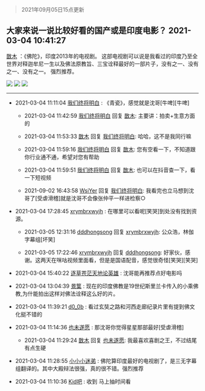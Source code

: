 > 2021年09月05日15点更新
<link rel="stylesheet" href="https://cdn.jsdelivr.net/gh/taotie6/sampleJSON@main/css/photo_show.css">


 ## 大家来说一说比较好看的国产或是印度电影？ 2021-03-04 10:41:27

 [㪚木](https://www.coolapk.com/feed/25274808?shareKey=MTc3NTFkNjJmOWI1NjEzMTc3Yzc~) ：《佛陀》，印度2013年的电视剧。
这部电视剧可以说是我看过的印度乃至全世界对释迦牟尼一生以及佛法原教旨、三宝诠释最好的一部片子，没有之一、没有之一、没有之一。
强烈推荐。 

<div class="album">
<img class="img-item" src="https://image.coolapk.com/feed/2020/0414/12/1648114_a9f56e16_8557_8404@240x240.gif" />
<img class="img-item" src="https://image.coolapk.com/feed/2020/0606/14/1081091_5f842319_5639_0655@300x300.gif" />
<img class="img-item" src="https://image.coolapk.com/feed/2020/0606/14/1081091_dc52c560_5639_0657@300x300.gif" />
</div>

 ------- 

- 2021-03-04 11:11:04 [我们终将明白](uid=3083973) : 《青瓷》，感觉就是沈哥[牛啤][牛啤] 

    - 2021-03-04 11:42:59 [我们终将明白](uid=3083973) 回复 [㪚木](uid=1081091): 主要讲：拍卖+生意方面的 

    - 2021-03-04 11:53:33 [㪚木](uid=1081091) 回复 [我们终将明白](uid=3083973): 哈哈，这不是我同行嘛 

    - 2021-03-04 11:59:16 [我们终将明白](uid=3083973) 回复 [㪚木](uid=1081091): 您有空看一下，不知道跟你行业通不通，希望对您有帮助 

    - 2021-03-04 11:59:51 [我们终将明白](uid=3083973) 回复 [㪚木](uid=1081091): 也可以在抖音查一下，看一下短视频 

    - 2021-09-02 16:43:58 [WsiYer](uid=3832235) 回复 [我们终将明白](uid=3083973): 我看完也立马想到沈哥了[受虐滑稽]就是沈哥不会像张仲平一样进检察○ 

- 2021-03-04 17:28:45 [xrymbrxwyjh](uid=1710564) : 在哪里可以看呢[笑哭]到处没有找到资源。 

    - 2021-03-05 12:31:16 [dddhongsong](uid=1695734) 回复 [xrymbrxwyjh](uid=1710564): 公众浩，林伽字幕组[坏笑] 

    - 2021-03-05 17:22:46 [xrymbrxwyjh](uid=1710564) 回复 [dddhongsong](uid=1695734): 好家伙，感谢。这两天在咪咕视频里面看，但是是国语配音，感觉很奇怪[笑哭][笑哭] 

- 2021-03-04 15:40:22 [逐草苍茫天地论英雄](uid=1268689) : 沈哥能再推荐点好电影吗 

- 2021-03-04 13:04:39 [景䈎](uid=1918006) : 现在的印度佛教是19世纪斯里兰卡传入的小乘佛教,为什能拍出这样对佛法诠释这么好的片。 

- 2021-03-04 11:39:21 [d0_0b](uid=466123) : 看过玄奘之路和河西走廊纪录片里有提到佛文化挺不错的 

- 2021-03-04 11:14:36 [也未遂愿](uid=3056500) : 那沈哥你觉得星星那部最好[受虐滑稽] 

    - 2021-03-04 11:29:24 [㪚木](uid=1081091) 回复 [也未遂愿](uid=3056500): 我最喜欢喜剧之王，不过结尾有点生硬 

- 2021-03-04 11:28:55 [小小小迷弟](uid=1846299) : 佛陀算印度最好的电视剧了，是三无字幕组翻译的。其中大殿辩法很强，真的很不错。强烈推荐 

- 2021-03-04 11:10:36 [Kid吧](uid=531105) : 收到 马上抽时间看 

